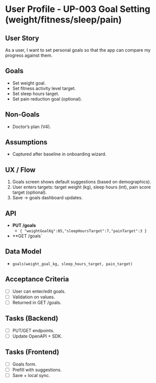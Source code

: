 # User Profile - UP-003 Goal Setting (weight/fitness/sleep/pain)

## User Story

As a user, I want to set personal goals so that the app can compare my progress against them.

## Goals

- Set weight goal.
- Set fitness activity level target.
- Set sleep hours target.
- Set pain reduction goal (optional).

## Non-Goals

- Doctor’s plan (V4).

## Assumptions

- Captured after baseline in onboarding wizard.

## UX / Flow

1. Goals screen shows default suggestions (based on demographics).
2. User enters targets: target weight (kg), sleep hours (int), pain score target (optional).
3. Save → goals dashboard updates.

## API

- **PUT /goals**
  - `{ "weightGoalKg":85,"sleepHoursTarget":7,"painTarget":3 }`
- \*\*GET /goals`

## Data Model

- `goals(weight_goal_kg, sleep_hours_target, pain_target)`

## Acceptance Criteria

- [ ] User can enter/edit goals.
- [ ] Validation on values.
- [ ] Returned in GET /goals.

## Tasks (Backend)

- [ ] PUT/GET endpoints.
- [ ] Update OpenAPI + SDK.

## Tasks (Frontend)

- [ ] Goals form.
- [ ] Prefill with suggestions.
- [ ] Save + local sync.
